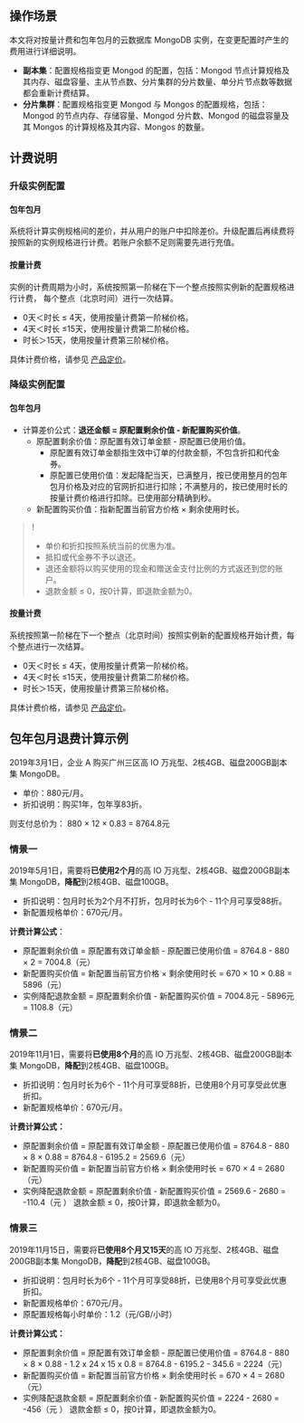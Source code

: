 ## 操作场景
本文将对按量计费和包年包月的云数据库 MongoDB 实例，在变更配置时产生的费用进行详细说明。 

- **副本集**：配置规格指变更 Mongod 的配置，包括：Mongod 节点计算规格及其内存、磁盘容量、主从节点数、分片集群的分片数量、单分片节点数等数据都会重新计费结算。
- **分片集群**：配置规格指变更 Mongod 与 Mongos 的配置规格，包括：Mongod 的节点内存、存储容量、Mongod 分片数、Mongod 的磁盘容量及其 Mongos 的计算规格及其内容、Mongos 的数量。

## 计费说明
### 升级实例配置
#### 包年包月
系统将计算实例规格间的差价，并从用户的账户中扣除差价。升级配置后再续费将按照新的实例规格进行计费。若账户余额不足则需要先进行充值。

#### 按量计费
实例的计费周期为小时，系统按照第一阶梯在下一个整点按照实例新的配置规格进行计费， 每个整点（北京时间）进行一次结算。

- 0天＜时长 ≤ 4天，使用按量计费第一阶梯价格。
- 4天＜时长 ≤15天，使用按量计费第二阶梯价格。
- 时长＞15天，使用按量计费第三阶梯价格。

具体计费价格，请参见 [产品定价](https://cloud.tencent.com/document/product/240/8364)。

### 降级实例配置
#### 包年包月
- 计算差价公式：**退还金额 = 原配置剩余价值 - 新配置购买价值**。
  - 原配置剩余价值：原配置有效订单金额 - 原配置已使用价值。
    - 原配置有效订单金额指生效中订单的付款金额，不包含折扣和代金券。
    - 原配置已使用价值：发起降配当天，已满整月，按已使用整月的包年包月价格及对应的官网折扣进行扣除；不满整月的，按已使用时长的按量计费价格进行扣除。已使用部分精确到秒。
  - 新配置购买价值：指新配置当前官方价格 × 剩余使用时长。

>!
>- 单价和折扣按照系统当前的优惠为准。
>- 抵扣或代金券不予以退还。
>- 退还金额将以购买使用的现金和赠送金支付比例的方式返还到您的账户。
>- 退款金额 ≤ 0，按0计算，即退款金额为0。

#### 按量计费
系统按照第一阶梯在下一个整点（北京时间）按照实例新的配置规格开始计费，每个整点进行一次结算。  
- 0天＜时长 ≤ 4天，使用按量计费第一阶梯价格。
- 4天＜时长 ≤15天，使用按量计费第二阶梯价格。
- 时长＞15天，使用按量计费第三阶梯价格。

具体计费价格，请参见 [产品定价](https://cloud.tencent.com/document/product/240/8364)。

## 包年包月退费计算示例
2019年3月1日，企业 A 购买广州三区高 IO 万兆型、2核4GB、磁盘200GB副本集 MongoDB。

- 单价：880元/月。
- 折扣说明：购买1年，包年享83折。

则支付总价为： 880 × 12 × 0.83 = 8764.8元

### 情景一
2019年5月1日，需要将**已使用2个月**的高 IO 万兆型、2核4GB、磁盘200GB副本集 MongoDB，**降配**到2核4GB、磁盘100GB。

- 折扣说明：包月时长为2个月不打折，包月时长为6个 - 11个月可享受88折。
- 新配置规格单价：670元/月。

**计费计算公式**：
- 原配置剩余价值 = 原配置有效订单金额 - 原配置已使用价值 = 8764.8 - 880 × 2 = 7004.8（元）
- 新配置购买价值 = 新配置当前官方价格 × 剩余使用时长 = 670 × 10 × 0.88 = 5896（元）
- 实例降配退款金额 = 原配置剩余价值 - 新配置购买价值 = 7004.8元 - 5896元 = 1108.8（元）

### 情景二
2019年11月1日，需要将**已使用8个月**的高 IO 万兆型、2核4GB、磁盘200GB副本集 MongoDB，**降配**到2核4GB、磁盘100GB。
- 折扣说明：包月时长为6个 - 11个月可享受88折，已使用8个月可享受此优惠折扣。
- 新配置规格单价：670元/月。

**计费计算公式：**
- 原配置剩余价值 = 原配置有效订单金额 - 原配置已使用价值 = 8764.8 - 880 × 8 × 0.88 = 8764.8 - 6195.2 = 2569.6（元）
- 新配置购买价值 = 新配置当前官方价格 × 剩余使用时长 = 670 × 4 = 2680（元）
- 实例降配退款金额 = 原配置剩余价值 - 新配置购买价值 = 2569.6 - 2680 = -110.4（元 ）
  退款金额 ≤ 0，按0计算，即退款金额为0。

### 情景三
2019年11月15日，需要将**已使用8个月又15天**的高 IO 万兆型、2核4GB、磁盘200GB副本集 MongoDB，**降配**到2核4GB、磁盘100GB。

- 折扣说明：包月时长为6个 - 11个月可享受88折，已使用8个月可享受此优惠折扣。
- 新配置规格单价：670元/月。
- 原配置规格每小时单价：1.2（元/GB/小时）

**计费计算公式：**
- 原配置剩余价值 = 原配置有效订单金额 - 原配置已使用价值 = 8764.8 - 880 × 8 × 0.88 - 1.2 x 24 x 15 x 0.8 = 8764.8 - 6195.2 - 345.6 = 2224（元）
- 新配置购买价值 = 新配置当前官方价格 × 剩余使用时长 = 670 × 4 = 2680（元）
- 实例降配退款金额 = 原配置剩余价值 - 新配置购买价值 = 2224 - 2680 = -456（元 ）
  退款金额 ≤ 0，按0计算，即退款金额为0。
  
  
